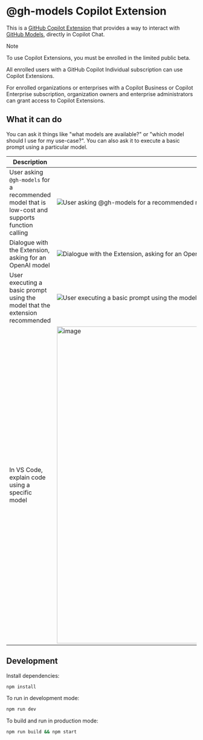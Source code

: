 # @gh-models Copilot Extension

This is a [GitHub Copilot Extension](https://docs.github.com/en/copilot/using-github-copilot/using-extensions-to-integrate-external-tools-with-copilot-chat) that provides a way to interact with [GitHub Models](https://github.blog/news-insights/product-news/introducing-github-models/), directly in Copilot Chat.

> [!NOTE]
> To use Copilot Extensions, you must be enrolled in the limited public beta.
> 
> All enrolled users with a GitHub Copilot Individual subscription can use Copilot Extensions.
> 
> For enrolled organizations or enterprises with a Copilot Business or Copilot Enterprise subscription, organization owners and enterprise administrators can grant access to Copilot Extensions.

## What it can do

You can ask it things like "what models are available?" or "which model should I use for my use-case?". You can also ask it to execute a basic prompt using a particular model.

| Description | Image |
| --- |--- |
| User asking `@gh-models` for a recommended model that is low-cost and supports function calling | ![User asking @gh-models for a recommended model that is low-cost and supports function calling](https://github.com/user-attachments/assets/aed29aa3-2056-44c5-8c7b-e8ef7ffa3301) |
| Dialogue with the Extension, asking for an OpenAI model | ![Dialogue with the Extension, asking for an OpenAI model](https://github.com/user-attachments/assets/f08b23a9-7f2c-4da7-b764-7220dcda9408) |
| User executing a basic prompt using the model that the extension recommended | ![User executing a basic prompt using the model that the extension recommended](https://github.com/user-attachments/assets/795dd669-aea2-4b88-9c27-0836008c28a4) |
| In VS Code, explain code using a specific model | <img width="838" alt="image" src="https://github.com/user-attachments/assets/c019ed37-5494-4cb6-9e21-82ecf3235dcc"> |

## Development

Install dependencies:

```bash
npm install
```

To run in development mode:

```bash
npm run dev
```

To build and run in production mode:

```bash
npm run build && npm start
```

